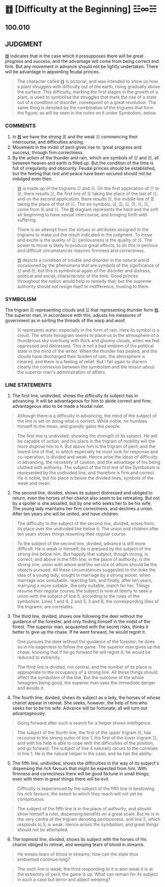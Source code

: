 # ䷂ [Difficulty at the Beginning] ☳∞☵

## 100.010

## JUDGMENT

䷂ indicates that in the case which it presupposes there will be great progress and success, and the advantage will come from being correct and firm. But any movement in advance should not be lightly undertaken. There will be advantage in appointing feudal princes.

> The character called ䷂ is pictorial, and was intended to show us how a plant struggles with difficulty out of the earth, rising gradually above the surface. This difficulty, marking the first stages in the growth of a plant, is used to symbolise the struggles that mark the rise of a state out of a condition of disorder, consequent on a great revolution. The same thing is denoted by the combination of the trigrams that form the figure; as will be seen in the notes on it under Symbolism, below.

### COMMENTS

1. In ䷂ we have the strong ☰ and the weak ☷ commencing their intercourse, and difficulties arising.
2. Movement in the midst of peril gives rise to 'great progress and success, through firm correctness.
3. By the action of the thunder and rain, which are symbols of ☳ and ☵, all between heaven and earth is filled up. But the condition of the time is full of irregularity and obscurity. Feudal princes should be established, but the feeling that rest and peace have been secured should not be indulged even then.

> ䷂ is made up of the trigrams ☳ and ☵. On the first application of ☷ to ☰, there results ☳, the first line of ☰ taking the place of the last of ☷; and on the second application, there results ☵, the middle line of ☰ taking the place of that of ☷. The six symbols, ☱, ☲, ☳, ☴, ☵, ☶, come from ☰ and ☷. The ䷂ diagram represents the hard and the soft air beginning to have sexual intercourse, and bringing forth with suffering.

> There is an attempt from the virtues or attributes assigned to the trigrams to make out the result indicated in the judgment. To move and excite is the quality of ☳; perilousness is the quality of ☵. The power to move is likely to produce great effects; to do this in perilous and difficult circumstances requires firmness and correctness.

> ䷂ depicts a condition of trouble and disorder in the natural world occasioned by the phenomena that are symbols of the significance of ☳ and ☵; but this is symbolical again of the disorder and distress, political and social, characteristic of the time. Good princes throughout the nation would help to remedy that; but the supreme authority should not resign itself to indifference, trusting to them.

### SYMBOLISM

The trigram ☵ representing clouds and ☳ that representing thunder form ䷂. The superior man, in accordance with this, adjusts his measures of government as in sorting the threads of the warp and woof.

> ☵ represents water, especially in the form of rain. Here its symbol is a cloud. The whole hexagram seems to place us in the atmosphere of a thunderous sky overhung with thick and gloomy clouds, when we feel oppressed and distressed. This is not a bad emblem of the political state in the mind of the writer. When the thunder has pealed, and the clouds have discharged their burden of rain, the atmosphere is cleared, and there is a feeling of relief. But I fail again to discern clearly the connexion between the symbolism and the lesson about the superior man's administration of affairs.

### LINE STATEMENTS

1. The first line, undivided, shows the difficulty its subject has in advancing. It will be advantageous for him to abide correct and firm; advantageous also to be made a feudal ruler.

> Although there is a difficulty in advancing, the mind of the subject of the line is set on doing what is correct. While noble, he humbles himself to the mean, and grandly gains the people.

> The first line is undivided, showing the strength of its subject. He will be capable of action, and his place in the trigram of mobility will the more dispose him to it. But above him is the trigram of peril; and the lowest line of that, to which especially he must look for response and co-operation, is divided and weak. Hence arise the ideas of difficulty in advancing, the necessity of caution, and the advantage of his being clothed with authority. The subject of the first line of the Symbolism is represented by the undivided line, and therefore is firm and correct. He is noble, but his place is below the divided lines, symbols of the weak and mean.

2. The second line, divided, shows its subject distressed and obliged to return; even the horses of her chariot also seem to be retreating. But not by a spoiler is she assailed, but by one who seeks her to be his wife. The young lady maintains her firm correctness, and declines a union. After ten years she will be united, and have children.

> The difficulty to the subject of the second line, divided, arises from, its place over the undivided line below it. The union and children after ten years shows things resuming their regular course.

> To the subject of the second line, divided, advance is still more difficult. He is weak in himself; he is pressed by the subject of the strong line below him. But happily that subject, though strong, is correct; and above in the fifth line, in the place of authority, is the strong one, union with whom and the service of whom should be the objects pursued. All these circumstances suggested to the duke the idea of a young lady, sought in marriage by a strong wooer, when marriage was unsuitable, rejecting him, and finally, after ten years, marrying a more suitable, the only suitable, match for her. Things resume their regular course; the subject is now at liberty to seek a union with the subject of line 5, according to the rules of the symbolism. Lines 1 and 4, 2 and 5, 3 and 6, the corresponding lilies of the trigrams, are correlates.

3. The third line, divided, shows one following the deer without the guidance of the forester, and only finding himself in the midst of the forest. The superior man, acquainted with the secret risks, thinks it better to give up the chase. If he went forward, he would regret it.

> One pursues the deer without the guidance of the forester; he does so in his eagerness to follow the game. The superior man gives up the chase, knowing that if he go forward he will regret it; he would be reduced to extremity.

> The third line is divided, not central, and the number of its place is appropriate to the occupancy of a strong line. All these things should affect the symbolism of the line. But the outcome of the whole hexagram being good, the superior man sees the immediate danger and avoids it.

4. The fourth line, divided, shows its subject as a lady, the horses of whose chariot appear in retreat. She seeks, however, the help of him who seeks her to be his wife. Advance will be fortunate; all will turn out advantageously.

> Going forward after such a search for a helper shows intelligence.

> The subject of the fourth line, the first of the upper trigram ☵, has recourse to the strong suitor of line 1, the first of the lower trigram ☳; and with his help is able to cope with the difficulties of the position, and go forward. The subject of line 4 naturally recurs to the correlate in line 1. He is the natural helper in the case, and he has the ability.

5. The fifth line, undivided, shows the difficulties in the way of its subject's dispensing the rich favours that might be expected from him. With firmness and correctness there will be good fortune in small things; even with them in great things there will be evil.

> Difficulty is experienced by the subject of the fifth line in bestowing his rich favours; the extent to which they reach will not yet be conspicuous.

> The subject of the fifth line is in the place of authority, and should show himself a ruler, dispensing benefits on a great scale. But he is in the very centre of the trigram denoting perilousness, and line 2, which responds to 5, is weak. Hence arises the symbolism, and great things should not be attempted.

6. The topmost line, divided, shows its subject with the horses of his chariot obliged to retreat, and weeping tears of blood in streams.

> He weeps tears of blood in streams; how can the state thus emblemed continue long?

> The sixth line is weak; the third responding to it is also weak it is at the extremity of peril; the game is up. What can remain for its subject in such a case but terror and abject weeping?
